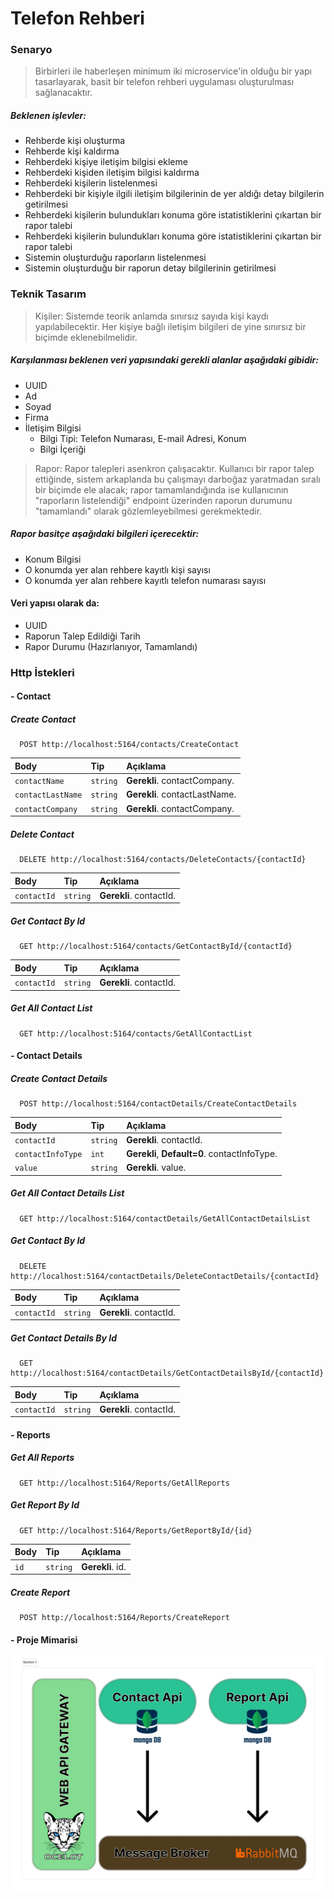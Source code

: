 # Telefon Rehberi

### Senaryo

>  Birbirleri ile haberleşen minimum iki microservice'in olduğu bir yapı tasarlayarak, basit bir telefon rehberi uygulaması oluşturulması sağlanacaktır.
##### Beklenen işlevler:

- Rehberde kişi oluşturma
- Rehberde kişi kaldırma
- Rehberdeki kişiye iletişim bilgisi ekleme
- Rehberdeki kişiden iletişim bilgisi kaldırma
- Rehberdeki kişilerin listelenmesi
- Rehberdeki bir kişiyle ilgili iletişim bilgilerinin de yer aldığı detay bilgilerin 
getirilmesi
- Rehberdeki kişilerin bulundukları konuma göre istatistiklerini çıkartan bir rapor 
talebi
- Rehberdeki kişilerin bulundukları konuma göre istatistiklerini çıkartan bir rapor 
talebi
- Sistemin oluşturduğu raporların listelenmesi
- Sistemin oluşturduğu bir raporun detay bilgilerinin getirilmesi


### Teknik Tasarım

> Kişiler: Sistemde teorik anlamda sınırsız sayıda kişi kaydı yapılabilecektir. Her kişiye bağlı iletişim bilgileri de yine sınırsız bir biçimde eklenebilmelidir.

##### Karşılanması beklenen veri yapısındaki gerekli alanlar aşağıdaki gibidir:
- UUID
- Ad
- Soyad
- Firma
- İletişim Bilgisi
  - Bilgi Tipi: Telefon Numarası, E-mail Adresi, Konum
  - Bilgi İçeriği
> Rapor: Rapor talepleri asenkron çalışacaktır. Kullanıcı bir rapor talep ettiğinde, sistem 
arkaplanda bu çalışmayı darboğaz yaratmadan sıralı bir biçimde ele alacak; rapor 
tamamlandığında ise kullanıcının "raporların listelendiği" endpoint üzerinden raporun 
durumunu "tamamlandı" olarak gözlemleyebilmesi gerekmektedir.
##### Rapor basitçe aşağıdaki bilgileri içerecektir:
- Konum Bilgisi
- O konumda yer alan rehbere kayıtlı kişi sayısı
- O konumda yer alan rehbere kayıtlı telefon numarası sayısı
#### Veri yapısı olarak da:
- UUID
- Raporun Talep Edildiği Tarih
- Rapor Durumu (Hazırlanıyor, Tamamlandı)

### Http İstekleri
#### - Contact
##### Create Contact
```http
  POST http://localhost:5164/contacts/CreateContact
```

| Body | Tip     | Açıklama                |
| :-------- | :------- | :------------------------- |
| `contactName` | `string` | **Gerekli**. contactCompany. |
| `contactLastName` | `string` | **Gerekli**. contactLastName. |
| `contactCompany` | `string` | **Gerekli**. contactCompany. |

##### Delete Contact
```http
  DELETE http://localhost:5164/contacts/DeleteContacts/{contactId}
```

| Body | Tip     | Açıklama                |
| :-------- | :------- | :------------------------- |
| `contactId` | `string` | **Gerekli**. contactId. |

##### Get Contact By Id
```http
  GET http://localhost:5164/contacts/GetContactById/{contactId}
```

| Body | Tip     | Açıklama                |
| :-------- | :------- | :------------------------- |
| `contactId` | `string` | **Gerekli**. contactId. |

##### Get All Contact List  
```http
  GET http://localhost:5164/contacts/GetAllContactList
```
#### - Contact Details
##### Create Contact Details
```http
  POST http://localhost:5164/contactDetails/CreateContactDetails
```

| Body | Tip     | Açıklama                |
| :-------- | :------- | :------------------------- |
| `contactId` | `string` | **Gerekli**. contactId. |
| `contactInfoType` | `int` | **Gerekli**, **Default=0**. contactInfoType. |
| `value` | `string` | **Gerekli**. value. |

##### Get All Contact Details List
```http
  GET http://localhost:5164/contactDetails/GetAllContactDetailsList
```
##### Get Contact By Id
```http
  DELETE http://localhost:5164/contactDetails/DeleteContactDetails/{contactId}
```

| Body | Tip     | Açıklama                |
| :-------- | :------- | :------------------------- |
| `contactId` | `string` | **Gerekli**. contactId. |

##### Get Contact Details By Id
```http
  GET http://localhost:5164/contactDetails/GetContactDetailsById/{contactId}
```

| Body | Tip     | Açıklama                |
| :-------- | :------- | :------------------------- |
| `contactId` | `string` | **Gerekli**. contactId. |

#### - Reports
##### Get All Reports
```http
  GET http://localhost:5164/Reports/GetAllReports
```


##### Get Report By Id
```http
  GET http://localhost:5164/Reports/GetReportById/{id}
```

| Body | Tip     | Açıklama                |
| :-------- | :------- | :------------------------- |
| `id` | `string` | **Gerekli**. id. |

##### Create Report
```http
  POST http://localhost:5164/Reports/CreateReport
```

#### - Proje Mimarisi

<p align="center">
  <img  src="https://github.com/alierguc1/TelephoneBook/blob/develop/docs/telephone_book_architec.png?raw=true">
</p>


